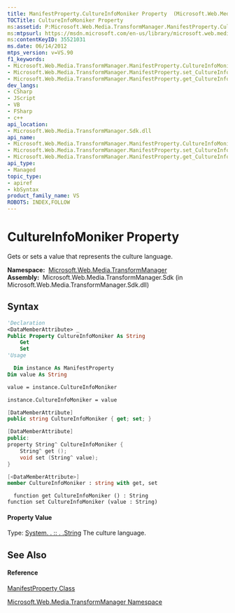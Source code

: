 ```yaml
---
title: ManifestProperty.CultureInfoMoniker Property  (Microsoft.Web.Media.TransformManager)
TOCTitle: CultureInfoMoniker Property
ms:assetid: P:Microsoft.Web.Media.TransformManager.ManifestProperty.CultureInfoMoniker
ms:mtpsurl: https://msdn.microsoft.com/en-us/library/microsoft.web.media.transformmanager.manifestproperty.cultureinfomoniker(v=VS.90)
ms:contentKeyID: 35521031
ms.date: 06/14/2012
mtps_version: v=VS.90
f1_keywords:
- Microsoft.Web.Media.TransformManager.ManifestProperty.CultureInfoMoniker
- Microsoft.Web.Media.TransformManager.ManifestProperty.set_CultureInfoMoniker
- Microsoft.Web.Media.TransformManager.ManifestProperty.get_CultureInfoMoniker
dev_langs:
- CSharp
- JScript
- VB
- FSharp
- c++
api_location:
- Microsoft.Web.Media.TransformManager.Sdk.dll
api_name:
- Microsoft.Web.Media.TransformManager.ManifestProperty.CultureInfoMoniker
- Microsoft.Web.Media.TransformManager.ManifestProperty.set_CultureInfoMoniker
- Microsoft.Web.Media.TransformManager.ManifestProperty.get_CultureInfoMoniker
api_type:
- Managed
topic_type:
- apiref
- kbSyntax
product_family_name: VS
ROBOTS: INDEX,FOLLOW
---
```


# CultureInfoMoniker Property

Gets or sets a value that represents the culture language.

**Namespace:**  [Microsoft.Web.Media.TransformManager](microsoft-web-media-transformmanager-namespace.md)  
**Assembly:**  Microsoft.Web.Media.TransformManager.Sdk (in Microsoft.Web.Media.TransformManager.Sdk.dll)

## Syntax

``` vb
'Declaration
<DataMemberAttribute> _
Public Property CultureInfoMoniker As String
    Get
    Set
'Usage

  Dim instance As ManifestProperty
Dim value As String

value = instance.CultureInfoMoniker

instance.CultureInfoMoniker = value
```

``` csharp
[DataMemberAttribute]
public string CultureInfoMoniker { get; set; }
```

``` c++
[DataMemberAttribute]
public:
property String^ CultureInfoMoniker {
    String^ get ();
    void set (String^ value);
}
```

``` fsharp
[<DataMemberAttribute>]
member CultureInfoMoniker : string with get, set
```

``` jscript
  function get CultureInfoMoniker () : String
function set CultureInfoMoniker (value : String)
```

#### Property Value

Type: [System. . :: . .String](https://msdn.microsoft.com/en-us/library/s1wwdcbf\(v=vs.90\))  
The culture language.  

## See Also

#### Reference

[ManifestProperty Class](manifestproperty-class-microsoft-web-media-transformmanager.md)

[Microsoft.Web.Media.TransformManager Namespace](microsoft-web-media-transformmanager-namespace.md)

